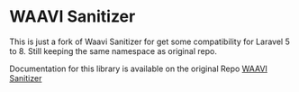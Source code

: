 # WAAVI Sanitizer
 This is just a fork of Waavi Sanitizer for get some compatibility for Laravel 5 to 8.
 Still keeping the same namespace as original repo.
 
 Documentation for this library is available on the original Repo [WAAVI Sanitizer](https://github.com/waavi/Sanitizer/)
 
